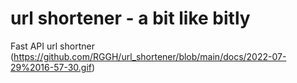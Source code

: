 # url shortener - a bit like bitly
Fast API url shortner
(https://github.com/RGGH/url_shortener/blob/main/docs/2022-07-29%2016-57-30.gif)
